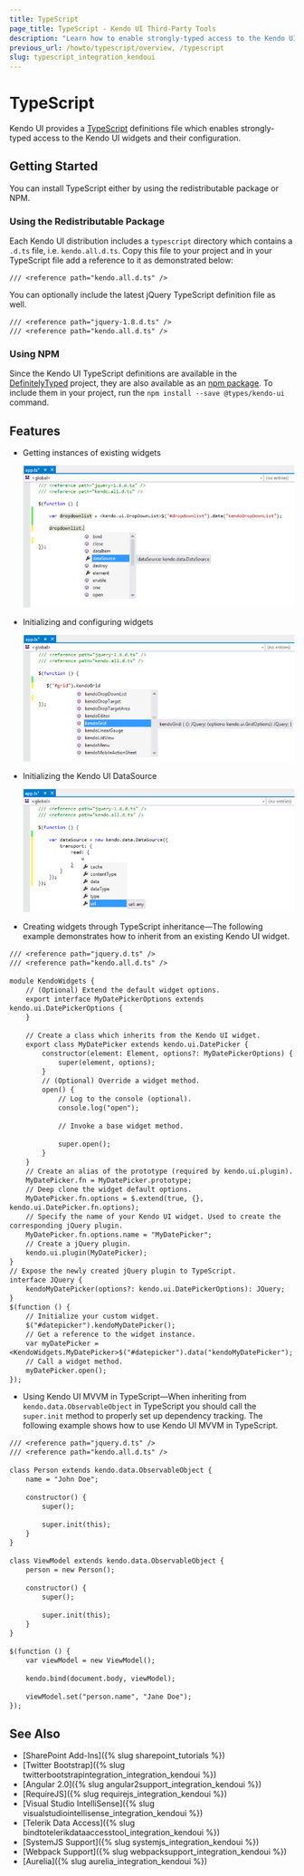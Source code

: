 ```yaml
---
title: TypeScript
page_title: TypeScript - Kendo UI Third-Party Tools
description: "Learn how to enable strongly-typed access to the Kendo UI widgets and their configuration."
previous_url: /howto/typescript/overview, /typescript
slug: typescript_integration_kendoui
---
```


# TypeScript

Kendo UI provides a [TypeScript](http://www.typescriptlang.org/) definitions file which enables strongly-typed access to the Kendo UI widgets and their configuration.

## Getting Started

You can install TypeScript either by using the redistributable package or NPM.

### Using the Redistributable Package

Each Kendo UI distribution includes a `typescript` directory which contains a `.d.ts` file, i.e. `kendo.all.d.ts`. Copy this file to your project and in your TypeScript file add a reference to it as demonstrated below:

    /// <reference path="kendo.all.d.ts" />

You can optionally include the latest jQuery TypeScript definition file as well.

    /// <reference path="jquery-1.8.d.ts" />
    /// <reference path="kendo.all.d.ts" />

### Using NPM

Since the Kendo UI TypeScript definitions are available in the [DefinitelyTyped](http://definitelytyped.org/) project, they are also available as an [npm package](https://www.npmjs.com/package/@types/kendo-ui). To include them in your project, run the `npm install --save @types/kendo-ui` command.

## Features

* Getting instances of existing widgets

    ![Kendo UI for jQuery Getting an instance of an existing Kendo UI widget](../images/get-instance.png)

* Initializing and configuring widgets

    ![Kendo UI for jQuery All Kendo UI widgets](../images/init.png)

* Initializing the Kendo UI DataSource

    ![Kendo UI for jQuery Initializing a Kendo UI DataSource](../images/datasource.png)

* Creating widgets through TypeScript inheritance&mdash;The following example demonstrates how to inherit from an existing Kendo UI widget.

```
/// <reference path="jquery.d.ts" />
/// <reference path="kendo.all.d.ts" />

module KendoWidgets {
    // (Optional) Extend the default widget options.
    export interface MyDatePickerOptions extends kendo.ui.DatePickerOptions {
    }

    // Create a class which inherits from the Kendo UI widget.
    export class MyDatePicker extends kendo.ui.DatePicker {
        constructor(element: Element, options?: MyDatePickerOptions) {
            super(element, options);
        }
        // (Optional) Override a widget method.
        open() {
            // Log to the console (optional).
            console.log("open");

            // Invoke a base widget method.

            super.open();
        }
    }
    // Create an alias of the prototype (required by kendo.ui.plugin).
    MyDatePicker.fn = MyDatePicker.prototype;
    // Deep clone the widget default options.
    MyDatePicker.fn.options = $.extend(true, {}, kendo.ui.DatePicker.fn.options);
    // Specify the name of your Kendo UI widget. Used to create the corresponding jQuery plugin.
    MyDatePicker.fn.options.name = "MyDatePicker";
    // Create a jQuery plugin.
    kendo.ui.plugin(MyDatePicker);
}
// Expose the newly created jQuery plugin to TypeScript.
interface JQuery {
    kendoMyDatePicker(options?: kendo.ui.DatePickerOptions): JQuery;
}
$(function () {
    // Initialize your custom widget.
    $("#datepicker").kendoMyDatePicker();
    // Get a reference to the widget instance.
    var myDatePicker = <KendoWidgets.MyDatePicker>$("#datepicker").data("kendoMyDatePicker");
    // Call a widget method.
    myDatePicker.open();
});
```

* Using Kendo UI MVVM in TypeScript&mdash;When inheriting from `kendo.data.ObservableObject` in TypeScript you should call the `super.init` method to properly set up dependency tracking. The following example shows how to use Kendo UI MVVM in TypeScript.

```
/// <reference path="jquery.d.ts" />
/// <reference path="kendo.all.d.ts" />

class Person extends kendo.data.ObservableObject {
    name = "John Doe";

    constructor() {
        super();

        super.init(this);
    }
}

class ViewModel extends kendo.data.ObservableObject {
    person = new Person();

    constructor() {
        super();

        super.init(this);
    }
}

$(function () {
    var viewModel = new ViewModel();

    kendo.bind(document.body, viewModel);

    viewModel.set("person.name", "Jane Doe");
});
```

## See Also

* [SharePoint Add-Ins]({% slug sharepoint_tutorials %})
* [Twitter Bootstrap]({% slug twitterbootstrapintegration_integration_kendoui %})
* [Angular 2.0]({% slug angular2support_integration_kendoui %})
* [RequireJS]({% slug requirejs_integration_kendoui %})
* [Visual Studio IntelliSense]({% slug visualstudiointellisense_integration_kendoui %})
* [Telerik Data Access]({% slug bindtotelerikdataaccesstool_integration_kendoui %})
* [SystemJS Support]({% slug systemjs_integration_kendoui %})
* [Webpack Support]({% slug webpacksupport_integration_kendoui %})
* [Aurelia]({% slug aurelia_integration_kendoui %})
